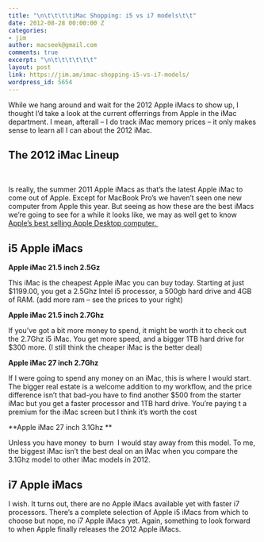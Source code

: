 ```yaml
---
title: "\n\t\t\t\tiMac Shopping: i5 vs i7 models\t\t"
date: 2012-08-28 00:00:00 Z
categories:
- jim
author: macseek@gmail.com
comments: true
excerpt: "\n\t\t\t\t\t\t"
layout: post
link: https://jim.am/imac-shopping-i5-vs-i7-models/
wordpress_id: 5654
---
```


While we hang around and wait for the 2012 Apple iMacs to show up, I thought I’d take a look at the current offerrings from Apple in the iMac department. I mean, afterall – I do track iMac memory prices – it only makes sense to learn all I can about the 2012 iMac.




## The 2012 iMac Lineup




 




Is really, the summer 2011 Apple iMacs as that’s the latest Apple iMac to come out of Apple. Except for MacBook Pro’s we haven’t seen one new computer from Apple this year. But seeing as how these are the best iMacs we’re going to see for a while it looks like, we may as well get to know [Apple’s best selling Apple Desktop computer. ](http://www.apple.com/imac/)




## i5 Apple iMacs




**Apple iMac 21.5 inch 2.5Gz**




This iMac is the cheapest Apple iMac you can buy today. Starting at just $1199.00, you get a 2.5Ghz Intel i5 processor, a 500gb hard drive and 4GB of RAM. (add more ram – see the prices to your right)




**Apple iMac 21.5 inch 2.7Ghz**




If you’ve got a bit more money to spend, it might be worth it to check out the 2.7Ghz i5 iMac. You get more speed, and a bigger 1TB hard drive for $300 more. (I still think the cheaper iMac is the better deal)




**Apple iMac 27 inch 2.7Ghz**




If I were going to spend any money on an iMac, this is where I would start. The bigger real estate is a welcome addition to my workflow, and the price difference isn’t that bad-you have to find another $500 from the starter iMac but you get a faster processor and 1TB hard drive. You’re paying t a premium for the iMac screen but I think it’s worth the cost




**Apple iMac 27 inch 3.1Ghz **




Unless you have money  to burn  I would stay away from this model. To me, the biggest iMac isn’t the best deal on an iMac when you compare the 3.1Ghz model to other iMac models in 2012.




## i7 Apple iMacs




I wish. It turns out, there are no Apple iMacs available yet with faster i7 processors. There’s a complete selection of Apple i5 iMacs from which to choose but nope, no i7 Apple iMacs yet. Again, something to look forward to when Apple finally releases the 2012 Apple iMacs.




 


		

